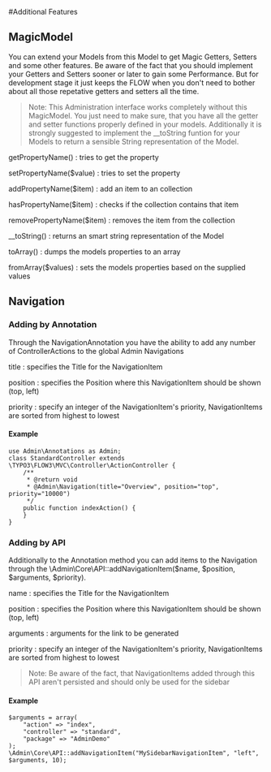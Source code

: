 #Additional Features
## MagicModel
You can extend your Models from this Model to get Magic Getters, Setters and some other features.
Be aware of the fact that you should implement your Getters and Setters sooner or later to gain some Performance. 
But for development stage it just keeps the FLOW when you don't need to bother about all those repetative getters and setters all
the time.
> Note: This Administration interface works completely without this MagicModel. You just need to make sure, that you have all
the getter and setter functions properly defined in your models. Additionally it is strongly suggested to implement
the __toString funtion for your Models to return a sensible String representation of the Model.

getPropertyName()
:	tries to get the property

setPropertyName($value)
:	tries to set the property

addPropertyName($item)
:	add an item to an collection

hasPropertyName($item)
:	checks if the collection contains that item

removePropertyName($item)
:	removes the item from the collection

__toString()
:	returns an smart string representation of the Model

toArray()
:	dumps the models properties to an array

fromArray($values)
:	sets the models properties based on the supplied values

## Navigation
### Adding by Annotation
Through the NavigationAnnotation you have the ability to add any number of ControllerActions to the global Admin Navigations

title
:	specifies the Title for the NavigationItem

position
:	specifies the Position where this NavigationItem should be shown (top, left)

priority
:	specify an integer of the NavigationItem's priority, NavigationItems are sorted from highest to lowest

#### Example

	use Admin\Annotations as Admin;
	class StandardController extends \TYPO3\FLOW3\MVC\Controller\ActionController {
		/**
		 * @return void
		 * @Admin\Navigation(title="Overview", position="top", priority="10000")
		 */
		public function indexAction() {
		}
	}

### Adding by API
Additionally to the Annotation method you can add items to the Navigation through the \Admin\Core\API::addNavigationItem($name, $position, $arguments, $priority).

name
:	specifies the Title for the NavigationItem

position
:	specifies the Position where this NavigationItem should be shown (top, left)

arguments
:	arguments for the link to be generated

priority
:	specify an integer of the NavigationItem's priority, NavigationItems are sorted from highest to lowest

> Note: Be aware of the fact, that NavigationItems added through this API aren't persisted and should only be used for the sidebar

#### Example

	$arguments = array(
		"action" => "index",
		"controller" => "standard",
		"package" => "AdminDemo"
	);
	\Admin\Core\API::addNavigationItem("MySidebarNavigationItem", "left", $arguments, 10);